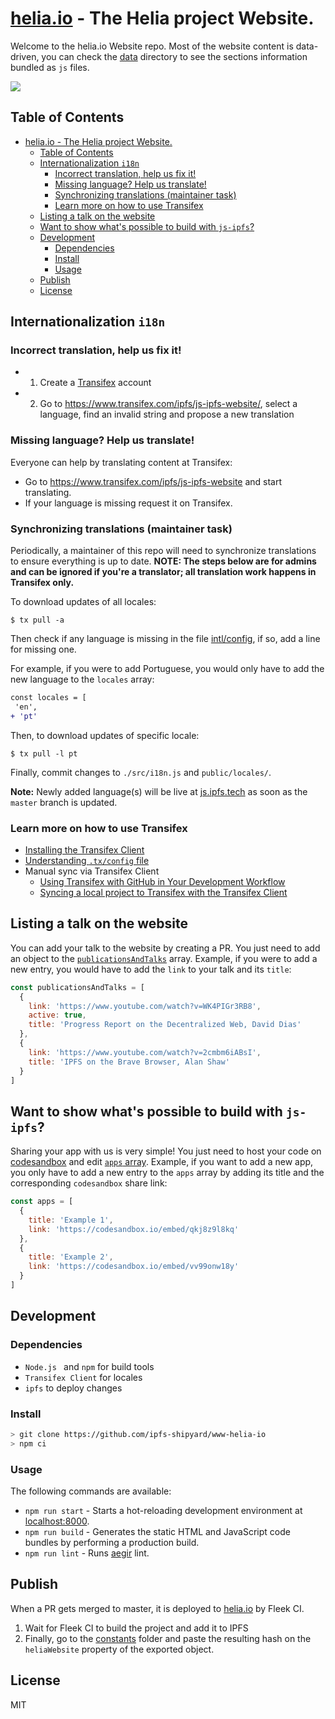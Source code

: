 # [helia.io](https://helia.io) - The Helia project Website.

Welcome to the helia.io Website repo. Most of the website content is data-driven, you can check the [data](https://github.com/ipfs-shipyard/www-helia-io/tree/master/src/shared/data) directory to see the sections information bundled as `js` files.

[![](https://ipfs.io/ipfs/QmRNFokLYeHZiSkXVCSmTKjbGAKCeP2pVZe5fbdvUWtsPL)](https://helia.io)

## Table of Contents

- [helia.io - The Helia project Website.](#heliaio---the-helia-project-website)
  - [Table of Contents](#table-of-contents)
  - [Internationalization `i18n`](#internationalization-i18n)
    - [Incorrect translation, help us fix it!](#incorrect-translation-help-us-fix-it)
    - [Missing language? Help us translate!](#missing-language-help-us-translate)
    - [Synchronizing translations (maintainer task)](#synchronizing-translations-maintainer-task)
    - [Learn more on how to use Transifex](#learn-more-on-how-to-use-transifex)
  - [Listing a talk on the website](#listing-a-talk-on-the-website)
  - [Want to show what's possible to build with `js-ipfs`?](#want-to-show-whats-possible-to-build-with-js-ipfs)
  - [Development](#development)
    - [Dependencies](#dependencies)
    - [Install](#install)
    - [Usage](#usage)
  - [Publish](#publish)
  - [License](#license)

## Internationalization `i18n`

### Incorrect translation, help us fix it!

- 1. Create a [Transifex](https://www.transifex.com/signup/?join_project=js-ipfs-website) account
- 2. Go to https://www.transifex.com/ipfs/js-ipfs-website/, select a language, find an invalid string and propose a new translation

### Missing language? Help us translate!

Everyone can help by translating content at Transifex:

- Go to https://www.transifex.com/ipfs/js-ipfs-website and start translating.
- If your language is missing request it on Transifex.


### Synchronizing translations (maintainer task)

Periodically, a maintainer of this repo will need to synchronize translations to ensure everything is up to date.
**NOTE: The steps below are for admins and can be ignored if you're a translator; all translation work happens in Transifex only.**

To download updates of all locales:
```console
$ tx pull -a
```

Then check if any language is missing in the file [intl/config](intl/config.js), if so, add a line for missing one.

For example, if you were to add Portuguese, you would only have to add the new language to the `locales` array:

```diff
const locales = [
 'en',
+ 'pt'
```

Then, to download updates of specific locale:
```console
$ tx pull -l pt
```

Finally, commit changes to `./src/i18n.js` and `public/locales/`.

**Note:** Newly added language(s) will be live at [js.ipfs.tech](https://js.ipfs.tech/) as soon as the `master` branch is updated.

### Learn more on how to use Transifex

- [Installing the Transifex Client](https://docs.transifex.com/client/installing-the-client)
- [Understanding `.tx/config` file](https://docs.transifex.com/client/client-configuration#section-tx-config)
- Manual sync via Transifex Client
  - [Using Transifex with GitHub in Your Development Workflow](https://docs.transifex.com/integrations/github)
  - [Syncing a local project to Transifex with the Transifex Client](https://docs.transifex.com/integrations/github#section-using-the-client)

## Listing a talk on the website

You can add your talk to the website by creating a PR. You just need to add an object to the [`publicationsAndTalks`](https://github.com/ipfs/js.ipfs.tech/blob/master/src/shared/data/publications-and-talks/index.js) array. Example, if you were to add a new entry, you would have to add the `link` to your talk and its `title`:

```js
const publicationsAndTalks = [
  {
    link: 'https://www.youtube.com/watch?v=WK4PIGr3RB8',
    active: true,
    title: 'Progress Report on the Decentralized Web, David Dias'
  },
  {
    link: 'https://www.youtube.com/watch?v=2cmbm6iABsI',
    title: 'IPFS on the Brave Browser, Alan Shaw'
  }
]
```

## Want to show what's possible to build with `js-ipfs`?

Sharing your app with us is very simple! You just need to host your code on [codesandbox](https://codesandbox.io/) and edit [`apps` array](https://github.com/ipfs/js.ipfs.tech/blob/master/src/shared/data/what-you-can-build/index.js). Example, if you want to add a new app, you only have to add a new entry to the `apps` array by adding its title and the corresponding `codesandbox` share link:

```js
const apps = [
  {
    title: 'Example 1',
    link: 'https://codesandbox.io/embed/qkj8z9l8kq'
  },
  {
    title: 'Example 2',
    link: 'https://codesandbox.io/embed/vv99onw18y'
  }
]
```

## Development

### Dependencies

- `Node.js ` and `npm` for build tools
- `Transifex Client` for locales
- `ipfs` to deploy changes

### Install

```sh
> git clone https://github.com/ipfs-shipyard/www-helia-io
> npm ci
```

### Usage

The following commands are available:

- `npm run start` - Starts a hot-reloading development environment at [localhost:8000](localhost:8000).
- `npm run build` - Generates the static HTML and JavaScript code bundles by performing a production build.
- `npm run lint` - Runs [aegir](https://github.com/ipfs/aegir) lint.

## Publish

When a PR gets merged to master, it is deployed to [helia.io](https://helia.io/) by Fleek CI.


1. Wait for Fleek CI to build the project and add it to IPFS
2. Finally, go to the [constants](https://github.com/ipfs-shipyard/www-helia-io/tree/master/src/shared/constants) folder and paste the resulting hash on the `heliaWebsite` property of the exported object.

## License

MIT
